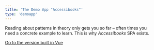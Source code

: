 ```yaml
---
title: 'The Demo App "Accessibooks"'
type: 'demoapp'
---
```


Reading about patterns in theory only gets you so far – often times you need a concrete example to learn. This is why *Accessibooks* SPA exists.

[Go to the version built in Vue](https://vuejs.accessible-app.com/)</p>
